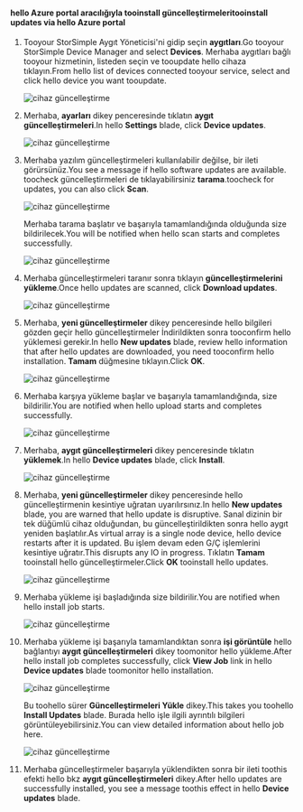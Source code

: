 <!--author=alkohli last changed: 01/18/17 -->

#### <a name="tooinstall-updates-via-hello-azure-portal"></a><span data-ttu-id="0c15a-101">hello Azure portal aracılığıyla tooinstall güncelleştirmeleri</span><span class="sxs-lookup"><span data-stu-id="0c15a-101">tooinstall updates via hello Azure portal</span></span>

1. <span data-ttu-id="0c15a-102">Tooyour StorSimple Aygıt Yöneticisi'ni gidip seçin **aygıtları**.</span><span class="sxs-lookup"><span data-stu-id="0c15a-102">Go tooyour StorSimple Device Manager and select **Devices**.</span></span> <span data-ttu-id="0c15a-103">Merhaba aygıtları bağlı tooyour hizmetinin, listeden seçin ve tooupdate hello cihaza tıklayın.</span><span class="sxs-lookup"><span data-stu-id="0c15a-103">From hello list of devices connected tooyour service, select and click hello device you want tooupdate.</span></span> 

    ![cihaz güncelleştirme](../includes/media/storsimple-virtual-array-install-update-via-portal-04/azupdate1m.png) 

2. <span data-ttu-id="0c15a-105">Merhaba, **ayarları** dikey penceresinde tıklatın **aygıt güncelleştirmeleri**.</span><span class="sxs-lookup"><span data-stu-id="0c15a-105">In hello **Settings** blade, click **Device updates**.</span></span> 

    ![cihaz güncelleştirme](../includes/media/storsimple-virtual-array-install-update-via-portal-04/azupdate2m.png)  

3. <span data-ttu-id="0c15a-107">Merhaba yazılım güncelleştirmeleri kullanılabilir değilse, bir ileti görürsünüz.</span><span class="sxs-lookup"><span data-stu-id="0c15a-107">You see a message if hello software updates are available.</span></span> <span data-ttu-id="0c15a-108">toocheck güncelleştirmeleri de tıklayabilirsiniz **tarama**.</span><span class="sxs-lookup"><span data-stu-id="0c15a-108">toocheck for updates, you can also click **Scan**.</span></span>

    ![cihaz güncelleştirme](../includes/media/storsimple-virtual-array-install-update-via-portal-04/azupdate3m1.png)

    <span data-ttu-id="0c15a-110">Merhaba tarama başlatır ve başarıyla tamamlandığında olduğunda size bildirilecek.</span><span class="sxs-lookup"><span data-stu-id="0c15a-110">You will be notified when hello scan starts and completes successfully.</span></span>

    ![cihaz güncelleştirme](../includes/media/storsimple-virtual-array-install-update-via-portal-04/azupdate5m.png)

4. <span data-ttu-id="0c15a-112">Merhaba güncelleştirmeleri taranır sonra tıklayın **güncelleştirmelerini yükleme**.</span><span class="sxs-lookup"><span data-stu-id="0c15a-112">Once hello updates are scanned, click **Download updates**.</span></span> 

    ![cihaz güncelleştirme](../includes/media/storsimple-virtual-array-install-update-via-portal-04/azupdate6m.png)

5. <span data-ttu-id="0c15a-114">Merhaba, **yeni güncelleştirmeler** dikey penceresinde hello bilgileri gözden geçir hello güncelleştirmeler İndirildikten sonra tooconfirm hello yüklemesi gerekir.</span><span class="sxs-lookup"><span data-stu-id="0c15a-114">In hello **New updates** blade, review hello information that after hello updates are downloaded, you need tooconfirm hello installation.</span></span> <span data-ttu-id="0c15a-115">**Tamam** düğmesine tıklayın.</span><span class="sxs-lookup"><span data-stu-id="0c15a-115">Click **OK**.</span></span>

    ![cihaz güncelleştirme](../includes/media/storsimple-virtual-array-install-update-via-portal-04/azupdate7m.png)

6. <span data-ttu-id="0c15a-117">Merhaba karşıya yükleme başlar ve başarıyla tamamlandığında, size bildirilir.</span><span class="sxs-lookup"><span data-stu-id="0c15a-117">You are notified when hello upload starts and completes successfully.</span></span>

     ![cihaz güncelleştirme](../includes/media/storsimple-virtual-array-install-update-via-portal-04/azupdate8m.png)

5. <span data-ttu-id="0c15a-119">Merhaba, **aygıt güncelleştirmeleri** dikey penceresinde tıklatın **yüklemek**.</span><span class="sxs-lookup"><span data-stu-id="0c15a-119">In hello **Device updates** blade, click **Install**.</span></span>

     ![cihaz güncelleştirme](../includes/media/storsimple-virtual-array-install-update-via-portal-04/azupdate11m1.png)   

6. <span data-ttu-id="0c15a-121">Merhaba, **yeni güncelleştirmeler** dikey penceresinde hello güncelleştirmenin kesintiye uğratan uyarılırsınız.</span><span class="sxs-lookup"><span data-stu-id="0c15a-121">In hello **New updates** blade, you are warned that hello update is disruptive.</span></span> <span data-ttu-id="0c15a-122">Sanal dizinin bir tek düğümlü cihaz olduğundan, bu güncelleştirildikten sonra hello aygıt yeniden başlatılır.</span><span class="sxs-lookup"><span data-stu-id="0c15a-122">As virtual array is a single node device, hello device restarts after it is updated.</span></span> <span data-ttu-id="0c15a-123">Bu işlem devam eden G/Ç işlemlerini kesintiye uğratır.</span><span class="sxs-lookup"><span data-stu-id="0c15a-123">This disrupts any IO in progress.</span></span> <span data-ttu-id="0c15a-124">Tıklatın **Tamam** tooinstall hello güncelleştirmeler.</span><span class="sxs-lookup"><span data-stu-id="0c15a-124">Click **OK** tooinstall hello updates.</span></span> 

    ![cihaz güncelleştirme](../includes/media/storsimple-virtual-array-install-update-via-portal-04/azupdate12m.png) 

7. <span data-ttu-id="0c15a-126">Merhaba yükleme işi başladığında size bildirilir.</span><span class="sxs-lookup"><span data-stu-id="0c15a-126">You are notified when hello install job starts.</span></span> 

    ![cihaz güncelleştirme](../includes/media/storsimple-virtual-array-install-update-via-portal-04/azupdate13m.png)

8.  <span data-ttu-id="0c15a-128">Merhaba yükleme işi başarıyla tamamlandıktan sonra **işi görüntüle** hello bağlantıyı **aygıt güncelleştirmeleri** dikey toomonitor hello yükleme.</span><span class="sxs-lookup"><span data-stu-id="0c15a-128">After hello install job completes successfully, click **View Job** link in hello **Device updates** blade toomonitor hello installation.</span></span> 

    ![cihaz güncelleştirme](../includes/media/storsimple-virtual-array-install-update-via-portal-04/azupdate15m1.png)

    <span data-ttu-id="0c15a-130">Bu toohello sürer **Güncelleştirmeleri Yükle** dikey.</span><span class="sxs-lookup"><span data-stu-id="0c15a-130">This takes you toohello **Install Updates** blade.</span></span> <span data-ttu-id="0c15a-131">Burada hello işle ilgili ayrıntılı bilgileri görüntüleyebilirsiniz.</span><span class="sxs-lookup"><span data-stu-id="0c15a-131">You can view detailed information about hello job here.</span></span>

    ![cihaz güncelleştirme](../includes/media/storsimple-virtual-array-install-update-via-portal-04/azupdate16m1.png)

9. <span data-ttu-id="0c15a-133">Merhaba güncelleştirmeler başarıyla yüklendikten sonra bir ileti toothis efekti hello bkz **aygıt güncelleştirmeleri** dikey.</span><span class="sxs-lookup"><span data-stu-id="0c15a-133">After hello updates are successfully installed, you see a message toothis effect in hello **Device updates** blade.</span></span> 
